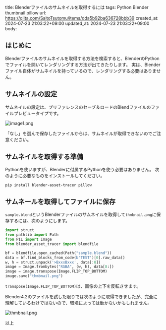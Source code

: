 title: Blenderファイルのサムネイルを取得するには
tags: Python Blender thumbnail pillow
url: https://qiita.com/SaitoTsutomu/items/dda5b92ba636728bbb39
created_at: 2024-07-23 21:03:22+09:00
updated_at: 2024-07-23 21:03:22+09:00
body:

## はじめに

Blenderファイルのサムネイルを取得する方法を検索すると、BlenderのPythonでファイルを開いてレンダリングする方法が出てきたりします。
実は、Blenderファイル自体がサムネイルを持っているので、レンダリングする必要はありません。

## サムネイルの設定

サムネイルの設定は、プリファレンスのセーブ＆ロードのBlendファイルのファイルプレビュータイプです。

![image1.png](https://qiita-image-store.s3.ap-northeast-1.amazonaws.com/0/13955/bc797d4c-a098-b66e-61a2-f3d15b5ef57b.png)

「なし」を選んで保存したファイルからは、サムネイルが取得できないのでご注意ください。

## サムネイルを取得する準備

Pythonを使いますが、Blenderに付属するPythonを使う必要はありません。
次のように必要なものをインストールしてください。

```
pip install blender-asset-tracer pillow
```

## サムネールを取得してファイルに保存

`sample.blend`というBlenderファイルのサムネイルを取得して`thmbnail.png`に保存するには、次のようにします。

```python
import struct
from pathlib import Path
from PIL import Image
from blender_asset_tracer import blendfile

bf = blendfile.open_cached(Path("sample.blend"))
data = bf.find_blocks_from_code(b'TEST')[0].raw_data()
w, h = struct.unpack('>BxxxBxxx', data[:8])
image = Image.frombytes("RGBA", (w, h), data[8:])
image = image.transpose(Image.FLIP_TOP_BOTTOM)
image.save("thmbnail.png")
```

`transpose(Image.FLIP_TOP_BOTTOM)`は、画像の上下を反転させます。


Blender4.2のファイルを試した限りでは次のように取得できましたが、完全に理解しているわけではないので、環境によっては動かないかもしれません。

![thmbnail.png](https://qiita-image-store.s3.ap-northeast-1.amazonaws.com/0/13955/42bf8e63-8a0e-2521-b5d0-7addaed6977d.png)

以上

